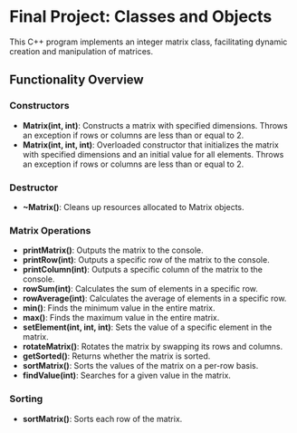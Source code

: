 # Final Project: Classes and Objects

This C++ program implements an integer matrix class, facilitating dynamic creation and manipulation of matrices.

## Functionality Overview

### Constructors

- **Matrix(int, int)**: Constructs a matrix with specified dimensions. Throws an exception if rows or columns are less than or equal to 2.
- **Matrix(int, int, int)**: Overloaded constructor that initializes the matrix with specified dimensions and an initial value for all elements. Throws an exception if rows or columns are less than or equal to 2.

### Destructor

- **~Matrix()**: Cleans up resources allocated to Matrix objects.

### Matrix Operations

- **printMatrix()**: Outputs the matrix to the console.
- **printRow(int)**: Outputs a specific row of the matrix to the console.
- **printColumn(int)**: Outputs a specific column of the matrix to the console.
- **rowSum(int)**: Calculates the sum of elements in a specific row.
- **rowAverage(int)**: Calculates the average of elements in a specific row.
- **min()**: Finds the minimum value in the entire matrix.
- **max()**: Finds the maximum value in the entire matrix.
- **setElement(int, int, int)**: Sets the value of a specific element in the matrix.
- **rotateMatrix()**: Rotates the matrix by swapping its rows and columns.
- **getSorted()**: Returns whether the matrix is sorted.
- **sortMatrix()**: Sorts the values of the matrix on a per-row basis.
- **findValue(int)**: Searches for a given value in the matrix.

### Sorting

- **sortMatrix()**: Sorts each row of the matrix.


